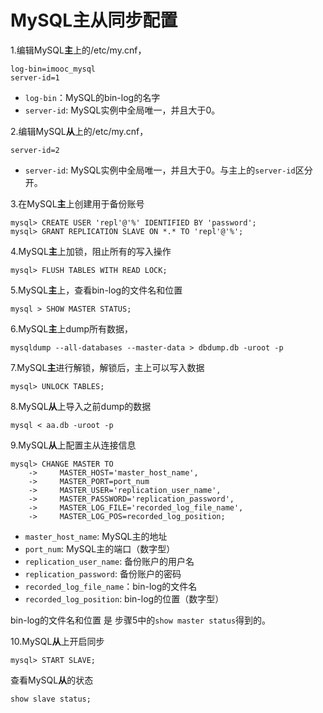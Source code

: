 # MySQL主从同步配置

1.编辑MySQL**主**上的/etc/my.cnf，

```shell
log-bin=imooc_mysql
server-id=1
```

* `log-bin`：MySQL的bin-log的名字
* `server-id`: MySQL实例中全局唯一，并且大于0。

2.编辑MySQL**从**上的/etc/my.cnf，

```she
server-id=2
```

* `server-id`: MySQL实例中全局唯一，并且大于0。与主上的`server-id`区分开。

3.在MySQL**主**上创建用于备份账号

```mysql
mysql> CREATE USER 'repl'@'%' IDENTIFIED BY 'password';
mysql> GRANT REPLICATION SLAVE ON *.* TO 'repl'@'%';
```

4.MySQL**主**上加锁，阻止所有的写入操作

```mysql
mysql> FLUSH TABLES WITH READ LOCK;
```

5.MySQL**主**上，查看bin-log的文件名和位置

```mysql
mysql > SHOW MASTER STATUS;
```

6.MySQL**主**上dump所有数据，

```shell
mysqldump --all-databases --master-data > dbdump.db -uroot -p
```

7.MySQL**主**进行解锁，解锁后，主上可以写入数据

```mysql
mysql> UNLOCK TABLES;
```

8.MySQL**从**上导入之前dump的数据

```mysql
mysql < aa.db -uroot -p
```

9.MySQL**从**上配置主从连接信息

```mysql
mysql> CHANGE MASTER TO
    ->     MASTER_HOST='master_host_name',
    ->     MASTER_PORT=port_num
    ->     MASTER_USER='replication_user_name',
    ->     MASTER_PASSWORD='replication_password',
    ->     MASTER_LOG_FILE='recorded_log_file_name',
    ->     MASTER_LOG_POS=recorded_log_position;
```

* `master_host_name`: MySQL主的地址
* `port_num`: MySQL主的端口（数字型）
* `replication_user_name`:  备份账户的用户名
* `replication_password`: 备份账户的密码
* `recorded_log_file_name`：bin-log的文件名
* `recorded_log_position`: bin-log的位置（数字型）

bin-log的文件名和位置 是 步骤5中的`show master status`得到的。

10.MySQL**从**上开启同步

```mysql
mysql> START SLAVE;
```

查看MySQL**从**的状态

```mysql
show slave status;
```



